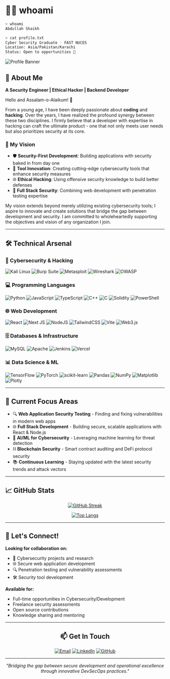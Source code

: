 # 👨‍💻 whoami
```bash
> whoami
Abdullah Shaikh

> cat profile.txt
Cyber Security Graduate - FAST NUCES
Location: Asia/Pakistan/Karachi  
Status: Open to opportunities 🚀
```

![Profile Banner](https://github.com/user-attachments/assets/eb7507e9-852e-4962-a040-beba9e967111)

## 🔐 About Me
**A Security Engineer | Ethical Hacker | Backend Developer**

Hello and Assalam-o-Alaikum! 👋

From a young age, I have been deeply passionate about **coding** and **hacking**. Over the years, I have realized the profound synergy between these two disciplines. I firmly believe that a developer with expertise in hacking can craft the ultimate product - one that not only meets user needs but also prioritizes security at its core.

### 🎯 My Vision
- 🛡️ **Security-First Development**: Building applications with security baked in from day one
- 🔧 **Tool Innovation**: Creating cutting-edge cybersecurity tools that enhance security measures
- 🌐 **Ethical Hacking**: Using offensive security knowledge to build better defenses
- 🚀 **Full Stack Security**: Combining web development with penetration testing expertise

My vision extends beyond merely utilizing existing cybersecurity tools; I aspire to innovate and create solutions that bridge the gap between development and security. I am committed to wholeheartedly supporting the objectives and vision of any organization I join.

---

## 🛠️ Technical Arsenal

### 🔐 Cybersecurity & Hacking
![Kali Linux](https://img.shields.io/badge/Kali%20Linux-268BEE?style=for-the-badge&logo=kalilinux&logoColor=white)
![Burp Suite](https://img.shields.io/badge/Burp%20Suite-FF6633?style=for-the-badge&logo=burpsuite&logoColor=white)
![Metasploit](https://img.shields.io/badge/Metasploit-2596CD?style=for-the-badge&logo=metasploit&logoColor=white)
![Wireshark](https://img.shields.io/badge/Wireshark-1679A7?style=for-the-badge&logo=wireshark&logoColor=white)
![OWASP](https://img.shields.io/badge/OWASP-000000?style=for-the-badge&logo=owasp&logoColor=white)

### 💻 Programming Languages
![Python](https://img.shields.io/badge/python-3670A0?style=for-the-badge&logo=python&logoColor=ffdd54)
![JavaScript](https://img.shields.io/badge/javascript-%23323330.svg?style=for-the-badge&logo=javascript&logoColor=%23F7DF1E)
![TypeScript](https://img.shields.io/badge/typescript-%23007ACC.svg?style=for-the-badge&logo=typescript&logoColor=white)
![C++](https://img.shields.io/badge/c++-%2300599C.svg?style=for-the-badge&logo=c%2B%2B&logoColor=white)
![C](https://img.shields.io/badge/c-%2300599C.svg?style=for-the-badge&logo=c&logoColor=white)
![Solidity](https://img.shields.io/badge/Solidity-%23363636.svg?style=for-the-badge&logo=solidity&logoColor=white)
![PowerShell](https://img.shields.io/badge/PowerShell-%235391FE.svg?style=for-the-badge&logo=powershell&logoColor=white)

### 🌐 Web Development
![React](https://img.shields.io/badge/react-%2320232a.svg?style=for-the-badge&logo=react&logoColor=%2361DAFB)
![Next JS](https://img.shields.io/badge/Next-black?style=for-the-badge&logo=next.js&logoColor=white)
![NodeJS](https://img.shields.io/badge/node.js-6DA55F?style=for-the-badge&logo=node.js&logoColor=white)
![TailwindCSS](https://img.shields.io/badge/tailwindcss-%2338B2AC.svg?style=for-the-badge&logo=tailwind-css&logoColor=white)
![Vite](https://img.shields.io/badge/vite-%23646CFF.svg?style=for-the-badge&logo=vite&logoColor=white)
![Web3.js](https://img.shields.io/badge/web3.js-F16822?style=for-the-badge&logo=web3.js&logoColor=white)

### 🗄️ Databases & Infrastructure
![MySQL](https://img.shields.io/badge/mysql-4479A1.svg?style=for-the-badge&logo=mysql&logoColor=white)
![Apache](https://img.shields.io/badge/apache-%23D42029.svg?style=for-the-badge&logo=apache&logoColor=white)
![Jenkins](https://img.shields.io/badge/jenkins-%232C5263.svg?style=for-the-badge&logo=jenkins&logoColor=white)
![Vercel](https://img.shields.io/badge/vercel-%23000000.svg?style=for-the-badge&logo=vercel&logoColor=white)

### 📊 Data Science & ML
![TensorFlow](https://img.shields.io/badge/TensorFlow-%23FF6F00.svg?style=for-the-badge&logo=TensorFlow&logoColor=white)
![PyTorch](https://img.shields.io/badge/PyTorch-%23EE4C2C.svg?style=for-the-badge&logo=PyTorch&logoColor=white)
![scikit-learn](https://img.shields.io/badge/scikit--learn-%23F7931E.svg?style=for-the-badge&logo=scikit-learn&logoColor=white)
![Pandas](https://img.shields.io/badge/pandas-%23150458.svg?style=for-the-badge&logo=pandas&logoColor=white)
![NumPy](https://img.shields.io/badge/numpy-%23013243.svg?style=for-the-badge&logo=numpy&logoColor=white)
![Matplotlib](https://img.shields.io/badge/Matplotlib-%23ffffff.svg?style=for-the-badge&logo=Matplotlib&logoColor=black)
![Plotly](https://img.shields.io/badge/Plotly-%233F4F75.svg?style=for-the-badge&logo=plotly&logoColor=white)

---

## 🎯 Current Focus Areas
- 🔍 **Web Application Security Testing** - Finding and fixing vulnerabilities in modern web apps
- 🌐 **Full Stack Development** - Building secure, scalable applications with React & Node.js
- 🤖 **AI/ML for Cybersecurity** - Leveraging machine learning for threat detection
- ⛓️ **Blockchain Security** - Smart contract auditing and DeFi protocol security
- 📚 **Continuous Learning** - Staying updated with the latest security trends and attack vectors

---

## 📈 GitHub Stats

<div align="center">

[![GitHub Streak](https://github-readme-streak-stats.herokuapp.com/?user=xAbdullahShaikh&theme=radical&hide_border=true)](https://github.com/xAbdullahShaikh)

[![Top Langs](https://github-readme-stats.vercel.app/api/top-langs/?username=xAbdullahShaikh&layout=compact&theme=radical&hide_border=true)](https://github.com/xAbdullahShaikh)

</div>

---

## 🤝 Let's Connect!

**Looking for collaboration on:**
- 🔐 Cybersecurity projects and research
- 🌐 Secure web application development
- 🔍 Penetration testing and vulnerability assessments
- 🛠️ Security tool development

**Available for:**
- Full-time opportunities in Cybersecurity/Development
- Freelance security assessments
- Open source contributions
- Knowledge sharing and mentoring

---

<div align="center">

## 📫 Get In Touch

[![Email](https://img.shields.io/badge/Email-D14836?style=flat-square&logo=gmail&logoColor=white)](mailto:abdullahshaikh085@gmail.com)
[![LinkedIn](https://img.shields.io/badge/LinkedIn-0077B5?style=flat-square&logo=linkedin&logoColor=white)](https://linkedin.com/in/abdullah-shaikh-9x9x9x9x9)
[![GitHub](https://img.shields.io/badge/GitHub-100000?style=flat-square&logo=github&logoColor=white)](https://github.com/xAbdullahShaikh)

---

*"Bridging the gap between secure development and operational excellence through innovative DevSecOps practices."*

</div>
